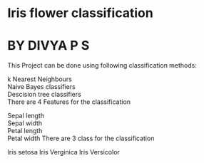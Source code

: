 # Iris flower classification

# BY DIVYA P S

This Project can be done using following classification methods: <br/>

k Nearest Neighbours<br/>
Naive Bayes classifiers<br/>
Descision tree classifiers<br/>
There are 4 Features for the classification<br/>

Sepal length<br/>
Sepal width<br/>
Petal length<br/>
Petal width
There are 3 class for the classification

Iris setosa
Iris Verginica
Iris Versicolor

